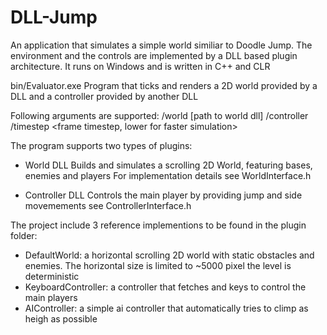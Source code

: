 # DLL-Jump
An application that simulates a simple world similiar to Doodle Jump.
The environment and the controls are implemented by a DLL based plugin architecture.
It runs on Windows and is written in C++ and CLR

bin/Evaluator.exe
Program that ticks and renders a 2D world provided by a DLL and a controller provided by another DLL

Following arguments are supported:
/world [path to world dll]
/controller <path to controller dll>
/timestep <frame timestep, lower for faster simulation>

The program supports two types of plugins:
- World DLL
Builds and simulates a scrolling 2D World, featuring bases, enemies and players
For implementation details see WorldInterface.h

- Controller DLL
Controls the main player by providing jump and side movemements
see ControllerInterface.h

The project include 3 reference implementions to be found in the plugin folder:
- DefaultWorld: a horizontal scrolling 2D world with static obstacles and enemies. The horizontal size is limited to ~5000 pixel the level is deterministic
- KeyboardController: a controller that fetches <space> and <arrow> keys to control the main players
- AIController: a simple ai controller that automatically tries to climp as heigh as possible



